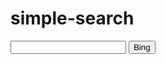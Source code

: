 # simple-search


<script src="../js/sidebar-list.js"></script>

<input id="searchInput" type="text"> <button onclick="startSearch()">Bing</button>

<script>
    function startSearch(){
       var searchEngine=new Array();
       searchEngine[0]="https://bing.com/search?q=";
       searchEngine[1]="https://www.google.com/search?q=";
       var defaultSearchEngine=searchEngine[0];
       var searchValue = document.getElementById("searchInput").value;
       window.open(defaultSearchEngine+searchValue);
    }
</script>


